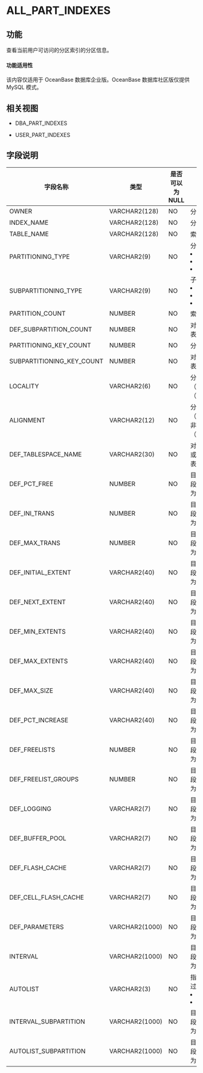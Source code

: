 ALL_PART_INDEXES
=====================================

功能
-----------

查看当前用户可访问的分区索引的分区信息。

  <main id="notice" >
    <h4>功能适用性</h4>
    <p>该内容仅适用于 OceanBase 数据库企业版。OceanBase 数据库社区版仅提供 MySQL 模式。</p>
  </main>

相关视图
-------------

* DBA_PART_INDEXES

* USER_PART_INDEXES

字段说明
-------------

|         **字段名称**          |     **类型**     | **是否可以为 NULL** |**描述**|
|---------------------------|----------------|----------------|----------------------------------------------------------------------------------------------------------------------------------------------------------------------------|
| OWNER                     | VARCHAR2(128)  | NO             | 分区索引的拥有者                                                                                |
| INDEX_NAME                | VARCHAR2(128)  | NO             | 分区索引的名字                                                                                 |
| TABLE_NAME                | VARCHAR2(128)  | NO             | 索引所属的表的名字                                                                               |
| PARTITIONING_TYPE         | VARCHAR2(9)    | NO             | 分区方式： <li> HASH   <li> RANGE   <li> LIST        |
| SUBPARTITIONING_TYPE      | VARCHAR2(9)    | NO             | 子分区的分区方式： <li> HASH   <li> RANGE   <li> LIST    |
| PARTITION_COUNT           | NUMBER         | NO             | 索引中分区个数                                                                                 |
| DEF_SUBPARTITION_COUNT    | NUMBER         | NO             | 对于复合分区索引，表示子分区的个数                                                                       |
| PARTITIONING_KEY_COUNT    | NUMBER         | NO             | 分区键的数量                                                                                  |
| SUBPARTITIONING_KEY_COUNT | NUMBER         | NO             | 对于复合分区索引，表示子分区键的数量                                                                      |
| LOCALITY                  | VARCHAR2(6)    | NO             | 分区索引是局部 （LOCAL）还是全局 （GLOBAL）                                                            |
| ALIGNMENT                 | VARCHAR2(12)   | NO             | 分区索引是前缀（PREFIXED）还是非前缀 （NON_PREFIXED）                                                   |
| DEF_TABLESPACE_NAME       | VARCHAR2(30)   | NO             | 对于局部索引，添加或分割表分区时默认表空间                                                                   |
| DEF_PCT_FREE              | NUMBER         | NO             | 目前暂不支持该字段，当前该字段默认为 NULL                                                                 |
| DEF_INI_TRANS             | NUMBER         | NO             | 目前暂不支持该字段，当前该字段默认为 NULL                                                                 |
| DEF_MAX_TRANS             | NUMBER         | NO             | 目前暂不支持该字段，当前该字段默认为 NULL                                                                 |
| DEF_INITIAL_EXTENT        | VARCHAR2(40)   | NO             | 目前暂不支持该字段，当前该字段默认为 NULL                                                                 |
| DEF_NEXT_EXTENT           | VARCHAR2(40)   | NO             | 目前暂不支持该字段，当前该字段默认为 NULL                                                                 |
| DEF_MIN_EXTENTS           | VARCHAR2(40)   | NO             | 目前暂不支持该字段，当前该字段默认为 NULL                                                                 |
| DEF_MAX_EXTENTS           | VARCHAR2(40)   | NO             | 目前暂不支持该字段，当前该字段默认为 NULL                                                                 |
| DEF_MAX_SIZE              | VARCHAR2(40)   | NO             | 目前暂不支持该字段，当前该字段默认为 NULL                                                                 |
| DEF_PCT_INCREASE          | VARCHAR2(40)   | NO             | 目前暂不支持该字段，当前该字段默认为 NULL                                                                 |
| DEF_FREELISTS             | NUMBER         | NO             | 目前暂不支持该字段，当前该字段默认为 NULL                                                                 |
| DEF_FREELIST_GROUPS       | NUMBER         | NO             | 目前暂不支持该字段，当前该字段默认为 NULL                                                                 |
| DEF_LOGGING               | VARCHAR2(7)    | NO             | 目前暂不支持该字段，当前该字段默认为 NULL                                                                 |
| DEF_BUFFER_POOL           | VARCHAR2(7)    | NO             | 目前暂不支持该字段，当前该字段默认为 NULL                                                                 |
| DEF_FLASH_CACHE           | VARCHAR2(7)    | NO             | 目前暂不支持该字段，当前该字段默认为 NULL                                                                 |
| DEF_CELL_FLASH_CACHE      | VARCHAR2(7)    | NO             | 目前暂不支持该字段，当前该字段默认为 NULL                                                                 |
| DEF_PARAMETERS            | VARCHAR2(1000) | NO             | 目前暂不支持该字段，当前该字段默认为 NULL                                                                 |
| INTERVAL                  | VARCHAR2(1000) | NO             | 目前暂不支持该字段，当前该字段默认为 NULL                                                                 |
| AUTOLIST                  | VARCHAR2(3)    | NO         | 指示本地索引是否通过自动列表分区：<li>YES<li>NO      |
| INTERVAL_SUBPARTITION     | VARCHAR2(1000) | NO         | 目前暂不支持该字段，当前该字段默认为 NULL     |
| AUTOLIST_SUBPARTITION     | VARCHAR2(1000) | NO         | 目前暂不支持该字段，当前该字段默认为 NULL     |
